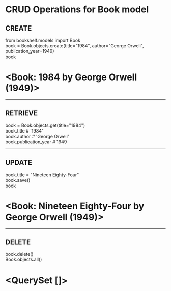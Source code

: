 # CRUD Operations for Book model

## CREATE
from bookshelf.models import Book  
book = Book.objects.create(title="1984", author="George Orwell", publication_year=1949)  
book  
# <Book: 1984 by George Orwell (1949)>

---

## RETRIEVE
book = Book.objects.get(title="1984")  
book.title  # '1984'  
book.author  # 'George Orwell'  
book.publication_year  # 1949

---

## UPDATE
book.title = "Nineteen Eighty-Four"  
book.save()  
book  
# <Book: Nineteen Eighty-Four by George Orwell (1949)>

---

## DELETE
book.delete()  
Book.objects.all()  
# <QuerySet []>

